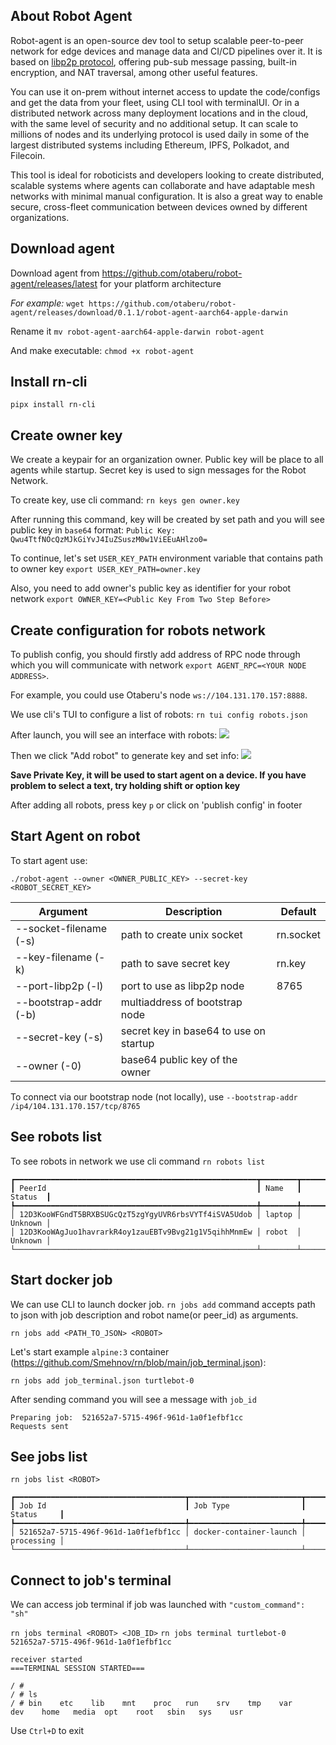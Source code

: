 ## About Robot Agent
Robot-agent is an open-source dev tool to setup scalable peer-to-peer network for edge devices and manage data and CI/CD pipelines over it. It is based on [libp2p protocol](https://libp2p.io), offering pub-sub message passing, built-in encryption, and NAT traversal, among other useful features. 

You can use it on-prem without internet access to update the code/configs and get the data from your fleet, using CLI tool with terminalUI. Or in a distributed network across many deployment locations and in the cloud, with the same level of security and no additional setup. It can scale to millions of nodes and its underlying protocol is used daily in some of the largest distributed systems including Ethereum, IPFS, Polkadot, and Filecoin. 

This tool is ideal for roboticists and developers looking to create distributed, scalable systems where agents can collaborate and have adaptable mesh networks with minimal manual configuration. It is also a great way to enable secure, cross-fleet communication between devices owned by different organizations.

## Download agent
Download agent from https://github.com/otaberu/robot-agent/releases/latest for your platform architecture

*For example:*
`wget https://github.com/otaberu/robot-agent/releases/download/0.1.1/robot-agent-aarch64-apple-darwin`

Rename it 
`mv robot-agent-aarch64-apple-darwin robot-agent`

And make executable:
`chmod +x robot-agent`

## Install rn-cli
`pipx install rn-cli`

## Create owner key
We create a keypair for an organization owner.  Public key will be place to all agents while startup. Secret key is used to sign messages for the Robot Network.

To create key, use cli command:
`rn keys gen owner.key`

After running this command, key will be created by set path and you will see public key in `base64` format:
`Public Key: Qwu4TtfNOcQzMJkGiYvJ4IuZSuszM0w1ViEEuAHlzo0=`

To continue, let's set `USER_KEY_PATH` environment variable that contains path to owner key
`export USER_KEY_PATH=owner.key`

Also, you need to add owner's public key as identifier for your robot network
`export OWNER_KEY=<Public Key From Two Step Before>`

## Create configuration for robots network
To publish config, you should firstly add address of RPC node through which you will communicate with network
`export AGENT_RPC=<YOUR NODE ADDRESS>`.

For example, you could use Otaberu's node `ws://104.131.170.157:8888`.

We use cli's TUI to configure a list of robots:
`rn tui config robots.json`

After launch, you will see an interface with robots:
![](https://i.ibb.co/PQfm3zy/Pasted-image-20240812210939.png)

Then we click "Add robot" to generate key and set info:
![](https://i.ibb.co/Ykv83KF/Pasted-image-20240812211358.png)


**Save Private Key, it will be used to start agent on a device. If you have problem to select a text, try holding shift or option key**

After adding all robots, press key `p` or click on 'publish config' in footer

## Start Agent on robot
To start agent use:

`./robot-agent --owner <OWNER_PUBLIC_KEY> --secret-key <ROBOT_SECRET_KEY>`


| Argument               | Description                            | Default   |
| ---------------------- | -------------------------------------- | --------- |
| --socket-filename (-s) | path to create unix socket             | rn.socket |
| --key-filename (-k)    | path to save secret key                | rn.key    |
| --port-libp2p (-l)     | port to use as libp2p node             | 8765      |
| --bootstrap-addr (-b)  | multiaddress of bootstrap node         |           |
| --secret-key (-s)      | secret key in base64 to use on startup |           |
| --owner (-0)           | base64 public key of the owner         |           |

To connect via our bootstrap node (not locally), use `--bootstrap-addr /ip4/104.131.170.157/tcp/8765`

## See robots list
To see robots in network we use cli command
`rn robots list`

```
┏━━━━━━━━━━━━━━━━━━━━━━━━━━━━━━━━━━━━━━━━━━━━━━━━━━━━━━┳━━━━━━━━┳━━━━━━━━━┓
┃ PeerId                                               ┃ Name   ┃ Status  ┃
┡━━━━━━━━━━━━━━━━━━━━━━━━━━━━━━━━━━━━━━━━━━━━━━━━━━━━━━╇━━━━━━━━╇━━━━━━━━━┩
│ 12D3KooWFGndT5BRXBSUGcQzT5zgYgyUVR6rbsVYTf4iSVA5Udob │ laptop │ Unknown │
│ 12D3KooWAgJuo1havrarkR4oy1zauEBTv9Bvg21g1V5qihhMnmEw │ robot  │ Unknown │
└──────────────────────────────────────────────────────┴────────┴─────────┘
```

## Start docker job
We can use CLI to launch docker job. `rn jobs add` command accepts path to json with job description and robot name(or peer_id) as arguments.

`rn jobs add <PATH_TO_JSON> <ROBOT>`

Let's start example `alpine:3` container (https://github.com/Smehnov/rn/blob/main/job_terminal.json):

`rn jobs add job_terminal.json turtlebot-0`

After sending command you will see a message with `job_id`
```
Preparing job:  521652a7-5715-496f-961d-1a0f1efbf1cc
Requests sent
```
## See jobs list
`rn jobs list <ROBOT>`

```
┏━━━━━━━━━━━━━━━━━━━━━━━━━━━━━━━━━━━━━━┳━━━━━━━━━━━━━━━━━━━━━━━━━┳━━━━━━━━━━━━┓
┃ Job Id                               ┃ Job Type                ┃ Status     ┃
┡━━━━━━━━━━━━━━━━━━━━━━━━━━━━━━━━━━━━━━╇━━━━━━━━━━━━━━━━━━━━━━━━━╇━━━━━━━━━━━━┩
│ 521652a7-5715-496f-961d-1a0f1efbf1cc │ docker-container-launch │ processing │
└──────────────────────────────────────┴─────────────────────────┴────────────┘

```

## Connect to job's terminal

We can access job terminal if job was launched with `"custom_command": "sh"`

`rn jobs terminal <ROBOT> <JOB_ID>`
`rn jobs terminal turtlebot-0 521652a7-5715-496f-961d-1a0f1efbf1cc`

```
receiver started
===TERMINAL SESSION STARTED===

/ #
/ # ls
/ # bin    etc    lib    mnt    proc   run    srv    tmp    var
dev    home   media  opt    root   sbin   sys    usr
```

Use `Ctrl+D` to exit




